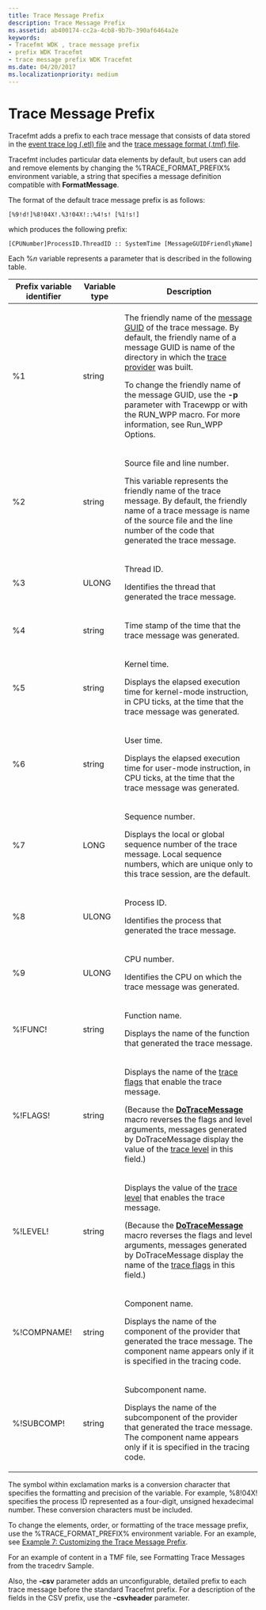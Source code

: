 ```yaml
---
title: Trace Message Prefix
description: Trace Message Prefix
ms.assetid: ab400174-cc2a-4cb8-9b7b-390af6464a2e
keywords:
- Tracefmt WDK , trace message prefix
- prefix WDK Tracefmt
- trace message prefix WDK Tracefmt
ms.date: 04/20/2017
ms.localizationpriority: medium
---
```


# Trace Message Prefix

Tracefmt adds a prefix to each trace message that consists of data stored in the [event trace log (.etl) file](trace-log.md) and the [trace message format (.tmf) file](trace-message-format-file.md).

Tracefmt includes particular data elements by default, but users can add and remove elements by changing the %TRACE\_FORMAT\_PREFIX% environment variable, a string that specifies a message definition compatible with **FormatMessage**.

The format of the default trace message prefix is as follows:

```command
[%9!d!]%8!04X!.%3!04X!::%4!s! [%1!s!]
```

which produces the following prefix:

```command
[CPUNumber]ProcessID.ThreadID :: SystemTime [MessageGUIDFriendlyName]
```

Each %*n* variable represents a parameter that is described in the following table.

<table>
<thead>
<tr>
<th>Prefix variable identifier</th>
<th>Variable type</th>
<th>Description</th>
</tr>
</thead>
<tbody>
<tr>
<td><p>%1</p></td>
<td><p>string</p></td>
<td><p>The friendly name of the <a href="message-guid.md" data-raw-source="[message GUID](message-guid.md)">message GUID</a> of the trace message. By default, the friendly name of a message GUID is name of the directory in which the <a href="trace-provider.md" data-raw-source="[trace provider](trace-provider.md)">trace provider</a> was built.</p>
<p>To change the friendly name of the message GUID, use the <strong>-p</strong> parameter with Tracewpp or with the RUN_WPP macro. For more information, see Run_WPP Options.</p></td>
</tr>
<tr class="even">
<td><p>%2</p></td>
<td><p>string</p></td>
<td><p>Source file and line number.</p>
<p>This variable represents the friendly name of the trace message. By default, the friendly name of a trace message is name of the source file and the line number of the code that generated the trace message.</p></td>
</tr>
<tr>
<td><p>%3</p></td>
<td><p>ULONG</p></td>
<td><p>Thread ID.</p>
<p>Identifies the thread that generated the trace message.</p></td>
</tr>
<tr class="even">
<td><p>%4</p></td>
<td><p>string</p></td>
<td><p>Time stamp of the time that the trace message was generated.</p></td>
</tr>
<tr>
<td><p>%5</p></td>
<td><p>string</p></td>
<td><p>Kernel time.</p>
<p>Displays the elapsed execution time for kernel-mode instruction, in CPU ticks, at the time that the trace message was generated.</p></td>
</tr>
<tr class="even">
<td><p>%6</p></td>
<td><p>string</p></td>
<td><p>User time.</p>
<p>Displays the elapsed execution time for user-mode instruction, in CPU ticks, at the time that the trace message was generated.</p></td>
</tr>
<tr>
<td><p>%7</p></td>
<td><p>LONG</p></td>
<td><p>Sequence number.</p>
<p>Displays the local or global sequence number of the trace message. Local sequence numbers, which are unique only to this trace session, are the default.</p></td>
</tr>
<tr class="even">
<td><p>%8</p></td>
<td><p>ULONG</p></td>
<td><p>Process ID.</p>
<p>Identifies the process that generated the trace message.</p></td>
</tr>
<tr>
<td><p>%9</p></td>
<td><p>ULONG</p></td>
<td><p>CPU number.</p>
<p>Identifies the CPU on which the trace message was generated.</p></td>
</tr>
<tr class="even">
<td><p>%!FUNC!</p></td>
<td><p>string</p></td>
<td><p>Function name.</p>
<p>Displays the name of the function that generated the trace message.</p></td>
</tr>
<tr>
<td><p>%!FLAGS!</p></td>
<td><p>string</p></td>
<td><p>Displays the name of the <a href="trace-flags.md" data-raw-source="[trace flags](trace-flags.md)">trace flags</a> that enable the trace message.</p>
<p>(Because the <a href="https://docs.microsoft.com/previous-versions/windows/hardware/previsioning-framework/ff544918(v=vs.85)" data-raw-source="[&lt;strong&gt;DoTraceMessage&lt;/strong&gt;](/previous-versions/windows/hardware/previsioning-framework/ff544918(v=vs.85))"><strong>DoTraceMessage</strong></a> macro reverses the flags and level arguments, messages generated by DoTraceMessage display the value of the <a href="trace-level.md" data-raw-source="[trace level](trace-level.md)">trace level</a> in this field.)</p></td>
</tr>
<tr class="even">
<td><p>%!LEVEL!</p></td>
<td><p>string</p></td>
<td><p>Displays the value of the <a href="trace-level.md" data-raw-source="[trace level](trace-level.md)">trace level</a> that enables the trace message.</p>
<p>(Because the <a href="https://docs.microsoft.com/previous-versions/windows/hardware/previsioning-framework/ff544918(v=vs.85)" data-raw-source="[&lt;strong&gt;DoTraceMessage&lt;/strong&gt;](/previous-versions/windows/hardware/previsioning-framework/ff544918(v=vs.85))"><strong>DoTraceMessage</strong></a> macro reverses the flags and level arguments, messages generated by DoTraceMessage display the name of the <a href="trace-flags.md" data-raw-source="[trace flags](trace-flags.md)">trace flags</a> in this field.)</p></td>
</tr>
<tr>
<td><p>%!COMPNAME!</p></td>
<td><p>string</p></td>
<td><p>Component name.</p>
<p>Displays the name of the component of the provider that generated the trace message. The component name appears only if it is specified in the tracing code.</p></td>
</tr>
<tr class="even">
<td><p>%!SUBCOMP!</p></td>
<td><p>string</p></td>
<td><p>Subcomponent name.</p>
<p>Displays the name of the subcomponent of the provider that generated the trace message. The component name appears only if it is specified in the tracing code.</p></td>
</tr>
</tbody>
</table>

 

The symbol within exclamation marks is a conversion character that specifies the formatting and precision of the variable. For example, %8!04X! specifies the process ID represented as a four-digit, unsigned hexadecimal number. These conversion characters must be included.

To change the elements, order, or formatting of the trace message prefix, use the %TRACE\_FORMAT\_PREFIX% environment variable. For an example, see [Example 7: Customizing the Trace Message Prefix](example-7--customizing-the-trace-message-prefix.md).

For an example of content in a TMF file, see Formatting Trace Messages from the tracedrv Sample.

Also, the **-csv** parameter adds an unconfigurable, detailed prefix to each trace message before the standard Tracefmt prefix. For a description of the fields in the CSV prefix, use the **-csvheader** parameter.

 

